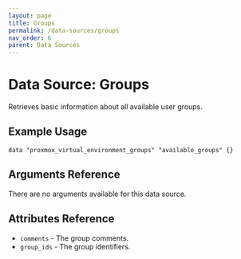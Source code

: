 ```yaml
---
layout: page
title: Groups
permalink: /data-sources/groups
nav_order: 6
parent: Data Sources
---
```


# Data Source: Groups

Retrieves basic information about all available user groups.

## Example Usage

```
data "proxmox_virtual_environment_groups" "available_groups" {}
```

## Arguments Reference

There are no arguments available for this data source.

## Attributes Reference

* `comments` - The group comments.
* `group_ids` - The group identifiers.
